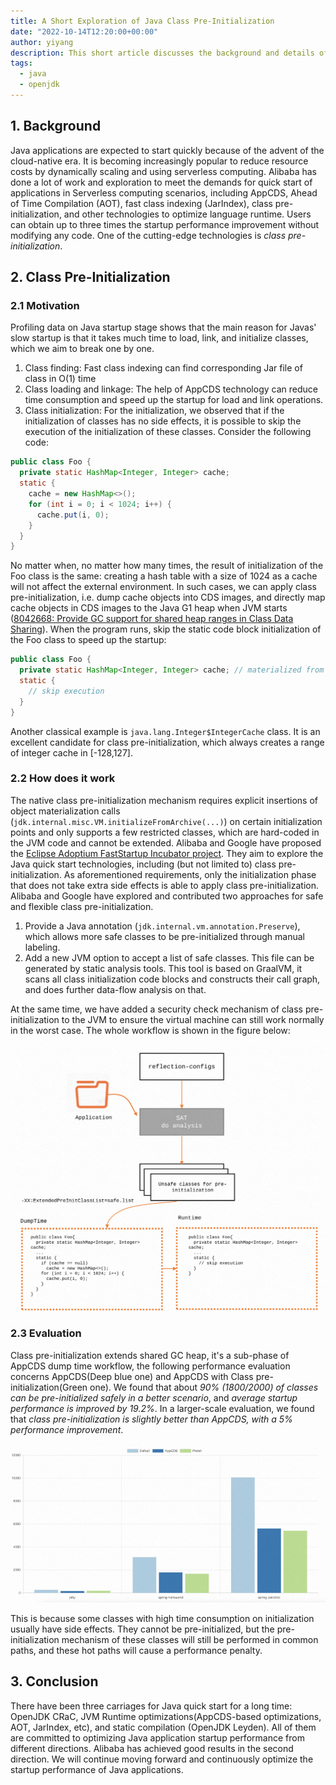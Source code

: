 ```yaml
---
title: A Short Exploration of Java Class Pre-Initialization
date: "2022-10-14T12:20:00+00:00"
author: yiyang
description: This short article discusses the background and details of Java class pre-initialization.
tags:
  - java
  - openjdk
---
```


## 1. Background

Java applications are expected to start quickly because of the advent of the cloud-native era. It is becoming increasingly popular to reduce resource costs by dynamically scaling and using serverless computing. Alibaba has done a lot of work and exploration to meet the demands for quick start of applications in Serverless computing scenarios, including AppCDS, Ahead of Time Compilation (AOT), fast class indexing (JarIndex), class pre-initialization, and other technologies to optimize language runtime. Users can obtain up to three times the startup performance improvement without modifying any code. One of the cutting-edge technologies is *class pre-initialization*.

## 2. Class Pre-Initialization

### 2.1 Motivation

Profiling data on Java startup stage shows that the main reason for Javas' slow startup is that it takes much time to load, link, and initialize classes, which we aim to break one by one.

1. Class finding: Fast class indexing can find corresponding Jar file of class in O(1) time
2. Class loading and linkage: The help of AppCDS technology can reduce time consumption and speed up the startup for load and link operations.
3. Class initialization: For the initialization, we observed that if the initialization of classes has no side effects, it is possible to skip the execution of the initialization of these classes. Consider the following code:

```java
public class Foo {
  private static HashMap<Integer, Integer> cache;
  static {
    cache = new HashMap<>();
    for (int i = 0; i < 1024; i++) {
      cache.put(i, 0);
    }
  }
}
```

No matter when, no matter how many times, the result of initialization of the Foo class is the same: creating a hash table with a size of 1024 as a cache will not affect the external environment. In such cases, we can apply class pre-initialization, i.e. dump cache objects into CDS images, and directly map cache objects in CDS images to the Java G1 heap when JVM starts ([8042668: Provide GC support for shared heap ranges in Class Data Sharing](https://bugs.openjdk.org/browse/JDK-8042668)). When the program runs, skip the static code block initialization of the Foo class to speed up the startup:

```java
public class Foo {
  private static HashMap<Integer, Integer> cache; // materialized from G1 archive region
  static {
    // skip execution
  }
}
```

Another classical example is `java.lang.Integer$IntegerCache` class. It is an excellent candidate for class pre-initialization, which always creates a range of integer cache in [-128,127].

### 2.2 How does it work

The native class pre-initialization mechanism requires explicit insertions of object materialization calls (`jdk.internal.misc.VM.initializeFromArchive(...)`) on certain initialization points and only supports a few restricted classes, which are hard-coded in the JVM code and cannot be extended. Alibaba and Google have proposed the [Eclipse Adoptium FastStartup Incubator project](https://github.com/adoptium/jdk11u-fast-startup-incubator). They aim to explore the Java quick start technologies, including (but not limited to) class pre-initialization. As aforementioned requirements, only the initialization phase that does not take extra side effects is able to apply class pre-initialization. Alibaba and Google have explored and contributed two approaches for safe and flexible class pre-initialization.

1. Provide a Java annotation (`jdk.internal.vm.annotation.Preserve`), which allows more safe classes to be pre-initialized through manual labeling.
2. Add a new JVM option to accept a list of safe classes. This file can be generated by static analysis tools. This tool is based on GraalVM, it scans all class initialization code blocks and constructs their call graph, and does further data-flow analysis on that.

At the same time, we have added a security check mechanism of class pre-initialization to the JVM to ensure the virtual machine can still work normally in the worst case. The whole workflow is shown in the figure below:

![workflow](workflow.jpg)

### 2.3 Evaluation

Class pre-initialization extends shared GC heap, it's a sub-phase of AppCDS dump time workflow, the following performance evaluation concerns AppCDS(Deep blue one) and AppCDS with Class pre-initialization(Green one). We found that about *90% (1800/2000) of classes can be pre-initialized safely in a better scenario*, and *average startup performance is improved by 19.2%*. In a larger-scale evaluation, we found that *class pre-initialization is slightly better than AppCDS, with a 5% performance improvement*.

![evaluation](evaluation.jpg)

This is because some classes with high time consumption on initialization usually have side effects. They cannot be pre-initialized, but the pre-initialization mechanism of these classes will still be performed in common paths, and these hot paths will cause a performance penalty.

## 3. Conclusion

There have been three carriages for Java quick start for a long time: OpenJDK CRaC, JVM Runtime optimizations(AppCDS-based optimizations, AOT, JarIndex, etc), and static compilation (OpenJDK Leyden). All of them are committed to optimizing Java application startup performance from different directions. Alibaba has achieved good results in the second direction. We will continue moving forward and continuously optimize the startup performance of Java applications.
